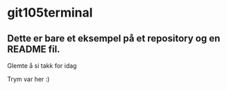 # git105terminal

## Dette er bare et eksempel på et repository og en README fil.

Glemte å si takk for idag

Trym var her :) 

